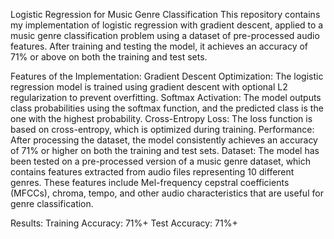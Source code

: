 Logistic Regression for Music Genre Classification
This repository contains my implementation of logistic regression with gradient descent, applied to a music genre classification problem using a dataset of pre-processed audio features. After training and testing the model, it achieves an accuracy of 71% or above on both the training and test sets.

Features of the Implementation:
Gradient Descent Optimization: The logistic regression model is trained using gradient descent with optional L2 regularization to prevent overfitting.
Softmax Activation: The model outputs class probabilities using the softmax function, and the predicted class is the one with the highest probability.
Cross-Entropy Loss: The loss function is based on cross-entropy, which is optimized during training.
Performance: After processing the dataset, the model consistently achieves an accuracy of 71% or higher on both the training and test sets.
Dataset:
The model has been tested on a pre-processed version of a music genre dataset, which contains features extracted from audio files representing 10 different genres. These features include Mel-frequency cepstral coefficients (MFCCs), chroma, tempo, and other audio characteristics that are useful for genre classification.

Results:
Training Accuracy: 71%+
Test Accuracy: 71%+
